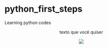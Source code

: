 # python_first_steps
Learning python codes 

<p align="center"> texto que você quiser </p>
<p align="center">   <img alingn="center" src="https://profile-counter.glitch.me/SeuPerfildoGitHub/count.svg" /></p>

